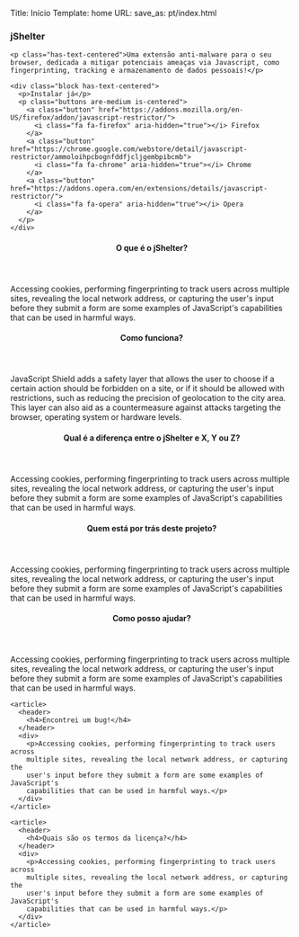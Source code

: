 Title: Início
Template: home
URL:
save_as: pt/index.html

<section class="hero block">
  <div class="hero-body">
    <h3 class="has-text-centered">
      jShelter
    </h3>

    <p class="has-text-centered">Uma extensão anti-malware para o seu browser, dedicada a mitigar potenciais ameaças via Javascript, como fingerprinting, tracking e armazenamento de dados pessoais!</p>

    <div class="block has-text-centered">
      <p>Instalar já</p>
      <p class="buttons are-medium is-centered">
        <a class="button" href="https://addons.mozilla.org/en-US/firefox/addon/javascript-restrictor/">
          <i class="fa fa-firefox" aria-hidden="true"></i> Firefox
        </a>
        <a class="button" href="https://chrome.google.com/webstore/detail/javascript-restrictor/ammoloihpcbognfddfjcljgembpibcmb">
          <i class="fa fa-chrome" aria-hidden="true"></i> Chrome
        </a>
        <a class="button" href="https://addons.opera.com/en/extensions/details/javascript-restrictor/">
          <i class="fa fa-opera" aria-hidden="true"></i> Opera
        </a>
      </p>
    </div>

  </div><!-- /.hero-body -->
</section><!-- /.hero -->


<section id="about" class="block">
  <div class="grid">
    <article>
      <header>
        <h4>O que é o jShelter?</h4>
      </header>
      <div>
        <p>Accessing cookies, performing fingerprinting to track users across
        multiple sites, revealing the local network address, or capturing the
        user's input before they submit a form are some examples of JavaScript's
        capabilities that can be used in harmful ways.</p>
      </div>
    </article>
    <article>
      <header>
        <h4>Como funciona?</h4>
      </header>
      <div>
        <p>JavaScript Shield adds a
        safety layer that allows the user to choose if a certain action should
        be forbidden on a site, or if it should be allowed with restrictions,
        such as reducing the precision of geolocation to the city area. This
        layer can also aid as a countermeasure against attacks targeting the
        browser, operating system or hardware levels.</p>
      </div>
    </article>
    <article>
      <header>
        <h4>Qual é a diferença entre o jShelter e X, Y ou Z?</h4>
      </header>
      <div>
        <p>Accessing cookies, performing fingerprinting to track users across
        multiple sites, revealing the local network address, or capturing the
        user's input before they submit a form are some examples of JavaScript's
        capabilities that can be used in harmful ways.</p>
      </div>
    </article>
    <article>
      <header>
        <h4>Quem está por trás deste projeto?</h4>
      </header>
      <div>
        <p>Accessing cookies, performing fingerprinting to track users across
        multiple sites, revealing the local network address, or capturing the
        user's input before they submit a form are some examples of JavaScript's
        capabilities that can be used in harmful ways.</p>
      </div>
    </article>
  </div>
</section>

<section id="contribute" class="block">
  <div class="grid">
    <article>
      <header>
        <h4>Como posso ajudar?</h4>
      </header>
      <div>
        <p>Accessing cookies, performing fingerprinting to track users across
        multiple sites, revealing the local network address, or capturing the
        user's input before they submit a form are some examples of JavaScript's
        capabilities that can be used in harmful ways.</p>
      </div>
    </article>

    <article>
      <header>
        <h4>Encontrei um bug!</h4>
      </header>
      <div>
        <p>Accessing cookies, performing fingerprinting to track users across
        multiple sites, revealing the local network address, or capturing the
        user's input before they submit a form are some examples of JavaScript's
        capabilities that can be used in harmful ways.</p>
      </div>
    </article>

    <article>
      <header>
        <h4>Quais são os termos da licença?</h4>
      </header>
      <div>
        <p>Accessing cookies, performing fingerprinting to track users across
        multiple sites, revealing the local network address, or capturing the
        user's input before they submit a form are some examples of JavaScript's
        capabilities that can be used in harmful ways.</p>
      </div>
    </article>
  </div>
</section>

